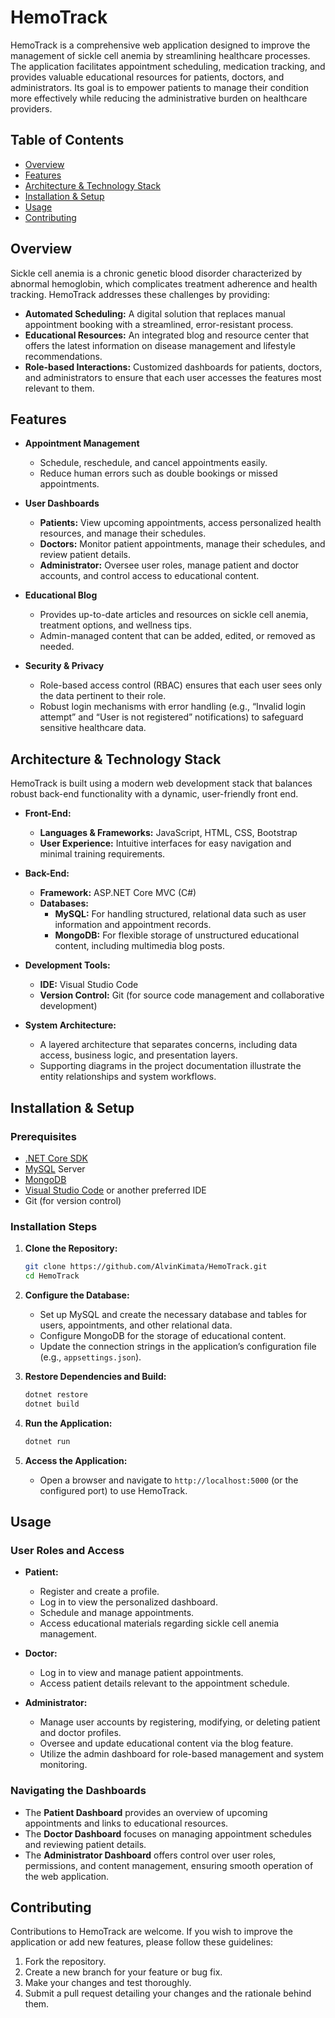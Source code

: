 # HemoTrack

HemoTrack is a comprehensive web application designed to improve the management of sickle cell anemia by streamlining healthcare processes. The application facilitates appointment scheduling, medication tracking, and provides valuable educational resources for patients, doctors, and administrators. Its goal is to empower patients to manage their condition more effectively while reducing the administrative burden on healthcare providers.

## Table of Contents

- [Overview](#overview)
- [Features](#features)
- [Architecture & Technology Stack](#architecture--technology-stack)
- [Installation & Setup](#installation--setup)
- [Usage](#usage)
- [Contributing](#contributing)


## Overview

Sickle cell anemia is a chronic genetic blood disorder characterized by abnormal hemoglobin, which complicates treatment adherence and health tracking. HemoTrack addresses these challenges by providing:

- **Automated Scheduling:** A digital solution that replaces manual appointment booking with a streamlined, error-resistant process.
- **Educational Resources:** An integrated blog and resource center that offers the latest information on disease management and lifestyle recommendations.
- **Role-based Interactions:** Customized dashboards for patients, doctors, and administrators to ensure that each user accesses the features most relevant to them.

## Features

- **Appointment Management**
  - Schedule, reschedule, and cancel appointments easily.
  - Reduce human errors such as double bookings or missed appointments.
  
- **User Dashboards**
  - **Patients:** View upcoming appointments, access personalized health resources, and manage their schedules.
  - **Doctors:** Monitor patient appointments, manage their schedules, and review patient details.
  - **Administrator:** Oversee user roles, manage patient and doctor accounts, and control access to educational content.
  
- **Educational Blog**
  - Provides up-to-date articles and resources on sickle cell anemia, treatment options, and wellness tips.
  - Admin-managed content that can be added, edited, or removed as needed.
  
- **Security & Privacy**
  - Role-based access control (RBAC) ensures that each user sees only the data pertinent to their role.
  - Robust login mechanisms with error handling (e.g., “Invalid login attempt” and “User is not registered” notifications) to safeguard sensitive healthcare data.

## Architecture & Technology Stack

HemoTrack is built using a modern web development stack that balances robust back-end functionality with a dynamic, user-friendly front end.

- **Front-End:**  
  - **Languages & Frameworks:** JavaScript, HTML, CSS, Bootstrap  
  - **User Experience:** Intuitive interfaces for easy navigation and minimal training requirements.

- **Back-End:**  
  - **Framework:** ASP.NET Core MVC (C#)  
  - **Databases:**  
    - **MySQL:** For handling structured, relational data such as user information and appointment records.  
    - **MongoDB:** For flexible storage of unstructured educational content, including multimedia blog posts.

- **Development Tools:**  
  - **IDE:** Visual Studio Code  
  - **Version Control:** Git (for source code management and collaborative development)

- **System Architecture:**  
  - A layered architecture that separates concerns, including data access, business logic, and presentation layers.
  - Supporting diagrams in the project documentation illustrate the entity relationships and system workflows.

## Installation & Setup

### Prerequisites

- [.NET Core SDK](https://dotnet.microsoft.com/download)
- [MySQL](https://www.mysql.com/) Server
- [MongoDB](https://www.mongodb.com/try/download/community)
- [Visual Studio Code](https://code.visualstudio.com/) or another preferred IDE
- Git (for version control)

### Installation Steps

1. **Clone the Repository:**

   ```bash
   git clone https://github.com/AlvinKimata/HemoTrack.git
   cd HemoTrack
   ```

2. **Configure the Database:**
   - Set up MySQL and create the necessary database and tables for users, appointments, and other relational data.
   - Configure MongoDB for the storage of educational content.
   - Update the connection strings in the application’s configuration file (e.g., `appsettings.json`).

3. **Restore Dependencies and Build:**

   ```bash
   dotnet restore
   dotnet build
   ```

4. **Run the Application:**

   ```bash
   dotnet run
   ```

5. **Access the Application:**
   - Open a browser and navigate to `http://localhost:5000` (or the configured port) to use HemoTrack.

## Usage

### User Roles and Access

- **Patient:**
  - Register and create a profile.
  - Log in to view the personalized dashboard.
  - Schedule and manage appointments.
  - Access educational materials regarding sickle cell anemia management.

- **Doctor:**
  - Log in to view and manage patient appointments.
  - Access patient details relevant to the appointment schedule.

- **Administrator:**
  - Manage user accounts by registering, modifying, or deleting patient and doctor profiles.
  - Oversee and update educational content via the blog feature.
  - Utilize the admin dashboard for role-based management and system monitoring.

### Navigating the Dashboards

- The **Patient Dashboard** provides an overview of upcoming appointments and links to educational resources.
- The **Doctor Dashboard** focuses on managing appointment schedules and reviewing patient details.
- The **Administrator Dashboard** offers control over user roles, permissions, and content management, ensuring smooth operation of the web application.

## Contributing

Contributions to HemoTrack are welcome. If you wish to improve the application or add new features, please follow these guidelines:

1. Fork the repository.
2. Create a new branch for your feature or bug fix.
3. Make your changes and test thoroughly.
4. Submit a pull request detailing your changes and the rationale behind them.
